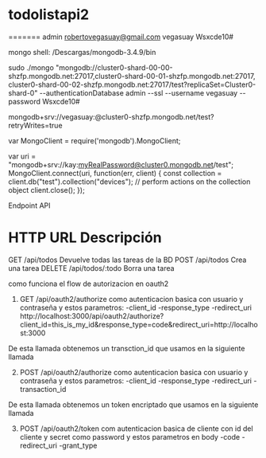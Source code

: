 
# todolistapi2
=======
admin
robertovegasuay@gmail.com
vegasuay
Wsxcde10#

mongo shell: /Descargas/mongodb-3.4.9/bin

sudo ./mongo "mongodb://cluster0-shard-00-00-shzfp.mongodb.net:27017,cluster0-shard-00-01-shzfp.mongodb.net:27017,
cluster0-shard-00-02-shzfp.mongodb.net:27017/test?replicaSet=Cluster0-shard-0" --authenticationDatabase admin --ssl --username vegasuay --password Wsxcde10#

mongodb+srv://vegasuay:<PASSWORD>@cluster0-shzfp.mongodb.net/test?retryWrites=true

var MongoClient = require('mongodb').MongoClient;

var uri = "mongodb+srv://kay:myRealPassword@cluster0.mongodb.net/test";
MongoClient.connect(uri, function(err, client) {
   const collection = client.db("test").collection("devices");
   // perform actions on the collection object
   client.close();
});


Endpoint API

HTTP	URL	                Descripción
===============================================================
GET	    /api/todos	        Devuelve todas las tareas de la BD
POST	/api/todos	        Crea una tarea
DELETE	/api/todos/:todo	Borra una tarea

como funciona el flow de autorizacion en oauth2
1. GET /api/oauth2/authorize como autenticacion basica con usuario
y contraseña y estos parametros:
-client_id
-response_type
-redirect_uri
http://localhost:3000/api/oauth2/authorize?client_id=this_is_my_id&response_type=code&redirect_uri=http://localhost:3000

De esta llamada obtenemos un transction_id que usamos en la siguiente llamada

2. POST /api/oauth2/authorize como autenticacion basica con usuario
y contraseña y estos parametros:
-client_id
-response_type
-redirect_uri
-transaction_id

De esta llamada obtenemos un token encriptado que usamos en la siguiente llamada

3. POST /api/oauth2/token com autenticacion basica de cliente con id del cliente 
y secret como password y estos parametros en body
-code
-redirect_uri
-grant_type

